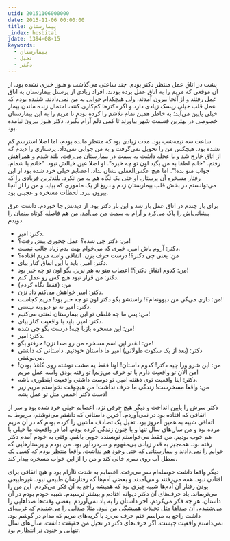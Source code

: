 ```yaml
---
utid: 20151106000000
date: 2015-11-06 00:00:00
title: پیمارستان
_index: hosbital
jdate: 1394-08-15
keywords:
  - بیمارستان
  - تخیل
  - دکتر
---
```

پشت در اتاق عمل منتظر دکتر بودم. چند ساعتی می‌گذشت و هنوز خبری نشده بود. از آن موقعی که مریم را به اتاق عمل برده بودند، افراد زیادی از پرسنل بیمارستان به اتاق عمل رفتند و از آنجا بیرون آمدند، ولی هیچکدام جوابی به من نمی‌دادند. شنیده بودم که عمل قلب خیلی ریسک زیادی دارد و اگر دکترها کم‌کاری کنند، احتمال زنده ماندن بیمار خیلی پایین می‌آید؛ به خاطر همین تمام تلاشم را کرده بودم تا مریم را به این بیمارستان خصوصی در بهترین قسمت شهر بیاورند تا کمی دلم آرام بگیرد. دکتر هنوز بیرون نیامده بود.

ساعت سه نیمه‌شب بود. مدت زیادی بود که منتظر مانده بودم، اما اصلا استرسم کم نشده بود. هیچکس من را تحویل نمی‌گرفت و به من جوابی نمی‌داد. پرستاری را دیدم که از اتاق خارج شد و با عجله داشت به سمت در بیمارستان می‌رفت، بلند شدم و همراهش رفتم. "خانم لطفا به من بگید اون تو چه خبره". او اصلا عین خیالش نبود. "خانم با شمام. جواب منو بده!". اما هیچ عکس‌العملی نشان نداد. اعصابم خیلی خرد شده بود از این رفتار مسخره آن پرستار. او حتی یک نگاه هم به من نکرد. بلندترین فریادی را که می‌توانستم در بخش قلب بیمارستان زدم و دریغ از یک ماموری که بیاید و من را از آنجا بیرون ببرد. لحظات مسخره و عجیبی بود.

برای بار چندم در اتاق عمل باز شد و این بار دکتر بود. از دیدنش جا خوردم. داشت عرق پیشانی‌اش را پاک می‌کرد و آرام به سمت من می‌آمد. من هم فاصله کوتاه بینمان را دویدم.

- دکتر: امیر.
- من: دکتر چی شده؟ عمل چجوری پیش رفت؟!
- دکتر: آروم باش امیر. خبری که می‌خوام بهت بدم زیاد جالب نیست.
- من: یعنی چی دکتر؟! درست حرف بزن. اتفاقی واسه مریم افتاده؟
- دکتر: امیر. باید با این اتفاق کنار بیای.
- من: کدوم اتفاق دکتر؟! اعصاب منو به هم نریز. بگو اون تو چه خبر بود!
- دکتر: من قرار نبود هیچ کس رو عمل کنم.
- من: (فقط نگاه کردم)
- دکتر: امیر خواهش می‌کنم داد نزن.
- من: داری می‌گی من دیوونه‌ام؟! راستشو بگو دکتر اون تو چه خبر بود! مریم کجاست!
- دکتر: امیر نه تو دیوونه نیستی.
- من: پس ما چه غلطی تو این بیمارستان لعنتی می‌کنیم!
- دکتر: امیر. باید با واقعیت کنار بیای.
- من: این مسخره بازیا چیه! درست بگو چی شده!
- دکتر: امیر.
- من: انقدر این اسم مسخره من رو صدا نزن! حرفتو بگو!
- دکتر: (بعد از یک سکوت طولانی) امیر ما داستان خودتیم. داستانی که داشتی می‌نوشتی.
- من: این شرو ورا چیه دکتر! کدوم داستان! اونا فقط یه مشت نوشته روی کاغذ بودن! من الان تو واقعیت دارم با تو حرف می‌زنم! تو رفته بودی واسه عمل مریم!
- دکتر: اینا واقعیت توی ذهنته امیر. تو دوست داشتی واقعیت اینطوری باشه.
- من: واقعا مسخرست! زندگی ما حرف نداشت! من هیچوقت نخواستم مریم زیر دست دکتر احمقی مثل تو عمل بشه!

دکتر سرش را پایین انداخت و دیگر هیچ حرفی نزد. اعصابم خیلی خرد شده بود و سر از اتفاقی که افتاده بود در نمی‌آوردم. آخرین داستانی که داشتم می‌نوشتم، مربوط به اتفاقی شبیه به همین امروز بود. تخیل یک تصادف ماشین را کرده بودم که در آن مریم مرده بود و من سال‌های سال تنها و با جنون زندگی کرده بودم. اما در واقعیت ما خیلی با هم خوب بودیم. من فقط می‌خواستم نویسنده خوبی باشم. وقتی به خودم آمدم دکتر رفته بود. همه‌چیز به قدر زیادی بی‌مفهوم و سردردآور بود. من بودم و پرستارهایی که جوابم را نمی‌دادند و بیمارستانی که حتی وجود هم نداشت. واقعا منتظر بودم که کسی یک سطل آب روی سرم خالی کند و من را از این خواب مسخره بیدار کند.

دیگر واقعا داشت حوصله‌ام سر می‌رفت. اعصابم به شدت ناآرام بود و هیچ اتفاقی برای افتادن نبود. همه می‌رفتند و می‌آمدند و بعضی آدم‌ها که رفتارشان طبیعی نبود. غیرطبیعی بودن رفتار آن آدم‌ها شبیه چیزی بود که همیشه راجع به آن فکر می‌کردم. این من را می‌ترساند. یاد حرف‌های آن دکتر دیوانه افتادم و بیشتر ترسیدم. شبیه خودم بودم در آن داستان. هر چه فکر می‌کردم، آخر داستان را به یاد نمی‌آوردم. بعضی وقت‌ها صداهایی را می‌شنیدم. آن صداها مثل تخیلات همیشگی من نبود. مثلا صدایی را می‌شنیدم که غریبه‌ای داشت راجع به مراسم ختم حرف می‌زد یا گریه‌های مریم که مدام در گوشم بود. نمی‌داستم واقعیت چیست. اگر حرف‌های دکتر در تخیل من حقیقت داشت، سال‌های سال تنهایی و جنون در انتظارم بود.
